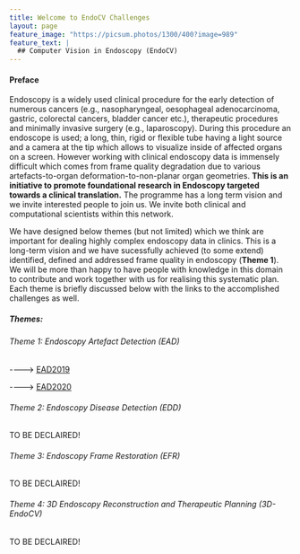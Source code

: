 ```yaml
---
title: Welcome to EndoCV Challenges
layout: page
feature_image: "https://picsum.photos/1300/400?image=989"
feature_text: |
  ## Computer Vision in Endoscopy (EndoCV)
---
```

#### Preface
Endoscopy is a widely used clinical procedure for the early detection of numerous cancers (e.g., nasopharyngeal, oesophageal adenocarcinoma, gastric, colorectal cancers, bladder cancer etc.), therapeutic procedures and minimally invasive surgery (e.g., laparoscopy). During this procedure an endoscope is used; a long, thin, rigid or flexible tube having a light source and a camera at the tip which allows to visualize inside of affected organs on a screen. However working with clinical endoscopy data is immensely difficult which comes from frame quality degradation due to various artefacts-to-organ deformation-to-non-planar organ geometries. **This is an initiative to promote foundational research in Endoscopy targeted towards a clinical translation.** The programme has a long term vision and we invite interested people to join us. We invite both clinical and computational scientists within this network.

We have designed below themes (but not limited) which we think are important for dealing highly complex endoscopy data in clinics. This is a long-term vision and we have sucessfully achieved (to some extend) identified, defined and addressed frame quality in endoscopy (**Theme 1**). We will be more than happy to have people with knowledge in this domain to contribute and work together with us for realising this systematic plan. Each theme is briefly discussed below with the links to the accomplished challenges as well.


##### Themes:
  
###### Theme 1: Endoscopy Artefact Detection (EAD)
----> [EAD2019](https://ead2019.grand-challenge.org)

----> [EAD2020](https://ead2020.grand-challenge.org)

###### Theme 2: Endoscopy Disease Detection (EDD)
TO BE DECLAIRED!

###### Theme 3: Endoscopy Frame Restoration (EFR) 
 TO BE DECLAIRED!


###### Theme 4: 3D Endoscopy Reconstruction and Therapeutic Planning (3D-EndoCV)
TO BE DECLAIRED!
